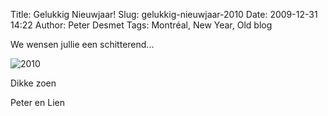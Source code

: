 Title: Gelukkig Nieuwjaar!
Slug: gelukkig-nieuwjaar-2010
Date: 2009-12-31 14:22
Author: Peter Desmet
Tags: Montréal, New Year, Old blog

We wensen jullie een schitterend...

![2010](|filename|/images/2009-nieuwjaar-2010.png "2010!")

Dikke zoen

Peter en Lien
